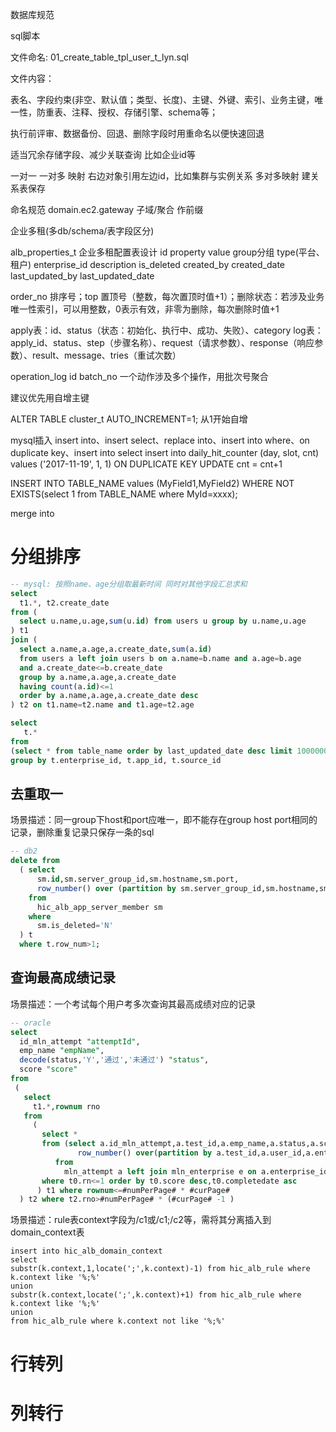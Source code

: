 数据库规范

sql脚本

文件命名: 01_create_table_tpl_user_t_lyn.sql

文件内容：

表名、字段约束(非空、默认值；类型、长度)、主键、外键、索引、业务主键，唯一性，防重表、注释、授权、存储引擎、schema等；

执行前评审、数据备份、回退、删除字段时用重命名以便快速回退

适当冗余存储字段、减少关联查询 比如企业id等

一对一  一对多 映射 右边对象引用左边id，比如集群与实例关系
多对多映射 建关系表保存

命名规范 domain.ec2.gateway   子域/聚合 作前缀

企业多租(多db/schema/表字段区分)

alb_properties_t 企业多租配置表设计
id property  value group分组 type(平台、租户) enterprise_id description is_deleted created_by created_date last_updated_by last_updated_date

order_no 排序号；top 置顶号（整数，每次置顶时值+1）；删除状态：若涉及业务唯一性索引，可以用整数，0表示有效，非零为删除，每次删除时值+1

apply表：id、status（状态：初始化、执行中、成功、失败）、category
log表：apply_id、status、step（步骤名称）、request（请求参数）、response（响应参数）、result、message、tries（重试次数）

operation_log id  batch_no  一个动作涉及多个操作，用批次号聚合

建议优先用自增主键

ALTER TABLE cluster_t AUTO_INCREMENT=1;  从1开始自增

mysql插入
insert into、insert select、replace into、insert into  where、on duplicate key、insert into select
insert into daily_hit_counter (day, slot, cnt) values ('2017-11-19', 1, 1) ON DUPLICATE KEY UPDATE cnt = cnt+1

INSERT INTO TABLE_NAME values (MyField1,MyField2) WHERE NOT EXISTS(select 1 from TABLE_NAME where MyId=xxxx);

merge into

# 分组排序

```sql
-- mysql: 按照name、age分组取最新时间 同时对其他字段汇总求和
select 
  t1.*, t2.create_date
from (
  select u.name,u.age,sum(u.id) from users u group by u.name,u.age
) t1
join (
  select a.name,a.age,a.create_date,sum(a.id) 
  from users a left join users b on a.name=b.name and a.age=b.age 
  and a.create_date<=b.create_date
  group by a.name,a.age,a.create_date
  having count(a.id)<=1
  order by a.name,a.age,a.create_date desc
) t2 on t1.name=t2.name and t1.age=t2.age

select 
   t.* 
from 
(select * from table_name order by last_updated_date desc limit 100000000) t 
group by t.enterprise_id, t.app_id, t.source_id
```

## 去重取一

场景描述：同一group下host和port应唯一，即不能存在group host port相同的记录，删除重复记录只保存一条的sql 

```sql
-- db2
delete from
  ( select 
      sm.id,sm.server_group_id,sm.hostname,sm.port,
      row_number() over (partition by sm.server_group_id,sm.hostname,sm.port order by sm.updated_date desc) as row_num
	from 
	  hic_alb_app_server_member sm 
	where 
	  sm.is_deleted='N'
  ) t
  where t.row_num>1;
```

## 查询最高成绩记录

 场景描述：一个考试每个用户考多次查询其最高成绩对应的记录

```sql
-- oracle
select
  id_mln_attempt "attemptId",
  emp_name "empName",
  decode(status,'Y','通过','未通过') "status",
  score "score"
from 
 (
   select 
     t1.*,rownum rno
   from
     ( 
       select * 
       from (select a.id_mln_attempt,a.test_id,a.emp_name,a.status,a.score,a.enterprise_name,a.completedate,
               row_number() over(partition by a.test_id,a.user_id,a.enterprise_id order by a.score desc) rn 
       	  from 
       	    mln_attempt a left join mln_enterprise e on a.enterprise_id=e.enterprise_id where a.test_id=#examId#) t0
       where t0.rn<=1 order by t0.score desc,t0.completedate asc
	  ) t1 where rownum<=#numPerPage# * #curPage# 
  ) t2 where t2.rno>#numPerPage# * (#curPage# -1 )
```

  场景描述：rule表context字段为/c1或/c1;/c2等，需将其分离插入到domain_context表

```
insert into hic_alb_domain_context
select
substr(k.context,1,locate(';',k.context)-1) from hic_alb_rule where k.context like '%;%'
union
substr(k.context,locate(';',k.context)+1) from hic_alb_rule where k.context like '%;%'
union
from hic_alb_rule where k.context not like '%;%'
```

# 行转列

# 列转行